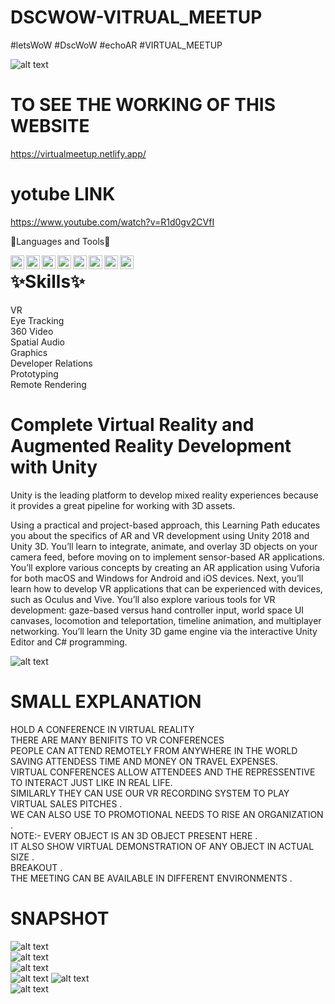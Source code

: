 # DSCWOW-VITRUAL_MEETUP
#letsWoW #DscWoW #echoAR  #VIRTUAL_MEETUP

![alt text](https://github.com/nabaratanpatra/DSCWOW-VITRUAL_MEETUP/blob/main/p3.jpeg?raw=true)

# TO SEE THE WORKING OF THIS WEBSITE   

https://virtualmeetup.netlify.app/  



# yotube LINK  

https://www.youtube.com/watch?v=R1d0gv2CVfI  


🔨Languages and Tools🔨

<img align="left" alt="C" width="22px" src="https://e7.pngegg.com/pngimages/465/779/png-clipart-blue-and-white-c-logo-the-c-programming-language-computer-programming-computer-icons-programmer-blue-angle.png" />  
<img align="left" alt="CPP" width="22px" src="https://upload.wikimedia.org/wikipedia/commons/thumb/1/18/ISO_C%2B%2B_Logo.svg/306px-ISO_C%2B%2B_Logo.svg.png" />  
<img align="left" alt="java" width="22px" src="https://logos-download.com/wp-content/uploads/2016/10/Java_logo_icon.png" />  
<img align="left" alt="python" width="22px" src="https://logos-download.com/wp-content/uploads/2016/10/Python_logo_wordmark.png" />  
<img align="left" alt="Unity" width="22px" src="https://upload.wikimedia.org/wikipedia/commons/8/8a/Official_unity_logo.png" />  
<img align="left" alt="U" width="22px" src="https://upload.wikimedia.org/wikipedia/commons/thumb/d/da/Unreal_Engine_Logo.svg/1200px-Unreal_Engine_Logo.svg.png" />  
<img align="left" alt="git" width="22px" src="https://git-scm.com/images/logos/downloads/Git-Icon-1788C.png" />  
<img align="left" alt="github" width="22px" src="https://image.flaticon.com/icons/png/512/25/25231.png" />    


# ✨Skills✨  

VR  
Eye Tracking  
360 Video  
Spatial Audio  
Graphics  
Developer Relations  
Prototyping  
Remote Rendering  


# Complete Virtual Reality and Augmented Reality Development with Unity  
Unity is the leading platform to develop mixed reality experiences because it provides a great pipeline for working with 3D assets.  

Using a practical and project-based approach, this Learning Path educates you about the specifics of AR and VR development using Unity 2018 and Unity 3D. You’ll learn to integrate, animate, and overlay 3D objects on your camera feed, before moving on to implement sensor-based AR applications. You’ll explore various concepts by creating an AR application using Vuforia for both macOS and Windows for Android and iOS devices. Next, you’ll learn how to develop VR applications that can be experienced with devices, such as Oculus and Vive. You’ll also explore various tools for VR development: gaze-based versus hand controller input, world space UI canvases, locomotion and teleportation, timeline animation, and multiplayer networking. You’ll learn the Unity 3D game engine via the interactive Unity Editor and C# programming.  

![alt text](https://github.com/nabaratanpatra/DSCWOW-VITRUAL_MEETUP/blob/main/P1.jpg?raw=true)  



# SMALL EXPLANATION  

HOLD A CONFERENCE IN VIRTUAL REALITY  
THERE ARE MANY BENIFITS TO VR CONFERENCES  
PEOPLE CAN ATTEND REMOTELY FROM ANYWHERE IN THE WORLD  
SAVING ATTENDESS TIME AND MONEY ON TRAVEL EXPENSES.  
VIRTUAL CONFERENCES ALLOW ATTENDEES AND THE REPRESSENTIVE TO INTERACT JUST LIKE IN REAL LIFE.  
SIMILARLY THEY CAN USE OUR VR RECORDING SYSTEM TO PLAY VIRTUAL SALES PITCHES .  
WE CAN ALSO USE TO PROMOTIONAL NEEDS TO RISE AN ORGANIZATION .  
NOTE:- EVERY OBJECT IS AN 3D OBJECT PRESENT HERE .  
IT ALSO SHOW VIRTUAL DEMONSTRATION OF ANY OBJECT IN ACTUAL SIZE .  
BREAKOUT .  
THE MEETING CAN BE AVAILABLE IN DIFFERENT ENVIRONMENTS .    


# SNAPSHOT  

![alt text](https://github.com/nabaratanpatra/DSCWOW-VITRUAL_MEETUP/blob/main/6.jpeg?raw=true)  
![alt text](https://github.com/nabaratanpatra/DSCWOW-VITRUAL_MEETUP/blob/main/1.png?raw=true)  
![alt text](https://github.com/nabaratanpatra/DSCWOW-VITRUAL_MEETUP/blob/main/2.png?raw=true)  
![alt text](https://github.com/nabaratanpatra/DSCWOW-VITRUAL_MEETUP/blob/main/3.png?raw=true)
![alt text](https://github.com/nabaratanpatra/DSCWOW-VITRUAL_MEETUP/blob/main/4.png?raw=true)  
![alt text](https://github.com/nabaratanpatra/DSCWOW-VITRUAL_MEETUP/blob/main/5.png?raw=true)  




